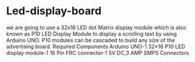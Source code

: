 # Led-display-board
we are going to use a 32x16 LED dot Matrix display module which is also known as P10 LED Display Module to display a scrolling text by using Arduino UNO. P10 modules can be cascaded to build any size of the advertising board.  Required Components Arduino UNO-1 32*16 P10 LED display module-1 16 Pin FRC connector-1 5V DC,3 AMP SMPS Connectors
